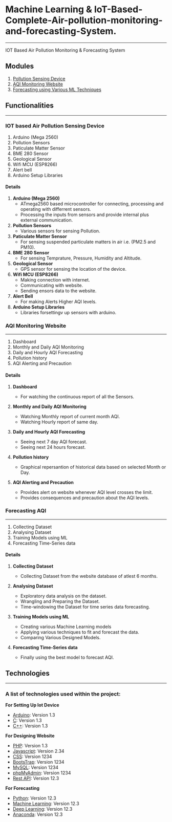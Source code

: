 # Machine Learning & IoT-Based-Complete-Air-pollution-monitoring-and-forecasting-System.

***
IOT Based Air Pollution Monitoring &amp; Forecasting System
## Modules
1. [Pollution Sensing Device](#IoT)
2. [AQI Monitoring Website](#website)
3. [Forecasting using Various ML Techniques](#ml)

## Functionalities
***


<a name="IoT"></a>
### IOT based Air Pollution Sensing Device


1. Arduino (Mega 2560)
2. Pollution Sensors
3. Paticulate Matter Sensor
4. BME 280 Sensor
5. Geological Sensor
6. Wifi MCU (ESP8266)
7. Alert bell
8. Arduino Setup Libraries

#### Details
1. **Arduino (Mega 2560)** 
    * ATmega2560 based microcontroller for connecting, processing and operating with differrent sensors. 
    * Processing the inputs from sensors and provide internal plus external communication.
2. **Pollution Sensors** 
    * Various sensors for sensing Pollution.
3. **Paticulate Matter Sensor**
    * For sensing suspended particulate matters in air i.e. (PM2.5 and PM10).
4. **BME 280 Sensor** 
    * For sensing Temprature, Pressure, Humidity and Altitude.
5. **Geological Sensor**  
    * GPS sensor for sensing the location of the device.
6. **Wifi MCU (ESP8266)** 
    * Making connection with internet.
    * Communicating with website.
    * Sending ensors data to the website.
7. **Alert Bell** 
    * For making Alerts Higher AQI levels.
8. **Arduino Setup Libraries**
    * Libraries forsettingv up sensors with arduino.
 
<a name="website"></a>
### AQI Monitoring Website
***

1. Dashboard
2. Monthly and Daily AQI Monitoring
3. Daily and Hourly AQI Forecasting 
4. Pollution history
5. AQI Alerting and Precaution

#### Details
1. **Dashboard** 
    * For watching the continuous report of all the Sensors. 

2. **Monthly and Daily AQI Monitoring** 
    * Watching Monthly report of current month AQI.
    * Watching Hourly report of same day.
      
3. **Daily and Hourly AQI Forecasting** 
    * Seeing next 7 day AQI forecast.
    * Seeing next 24 hours forecast.

   
4. **Pollution history** 
    * Graphical repersantion of historical data based on selected Month or Day. 
     
5. **AQI Alerting and Precaution**
    * Provides alert on website whenever AQI level crosses the limit.
    * Provides consequences and precaution about the AQI levels.
     
 
<a name="ml"></a>
### Forecasting AQI
***
1. Collecting Dataset
2. Analysing Dataset
3. Training Models using ML
4. Forecasting Time-Series data


#### Details
1. **Collecting Dataset** 
    * Collecting Dataset from the website database of atlest 6 months. 
     
      
2. **Analysing Dataset** 
    * Exploratory data analysis on the dataset.
    * Wrangling and Preparing the Dataset.
    * Time-windowing the Dataset for time series data forecasting. 

      
3. **Training Models using ML** 
    * Creating various Machine Learning models 
    * Applying various techniques to fit and forecast the data.
    * Comparing Various Designed Models. 
   
      
4. **Forecasting Time-Series data**
    * Finally using the best model to forecast AQI. 
  

## Technologies
***
### A list of technologies used within the project:
**For Setting Up Iot Device**
* [Arduino](https://example.com): Version 1.3 
* [C](https://example.com): Version 1.3 
* [C++](https://example.com): Version 1.3 



**For Designing Website**
* [PHP](https://example.com): Version 1.3 
* [Javascript](https://example.com): Version 2.34
* [CSS](https://example.com): Version 1234
* [BootsTrap](https://example.com): Version 1234
* [MySQL](https://example.com): Version 1234
* [phpMyAdmin](https://example.com): Version 1234
* [Rest API](https://example.com): Version 12.3 


**For Forecasting**
* [Python](https://example.com): Version 12.3 
* [Machine Learning](https://example.com): Version 12.3 
* [Deep Learning](https://example.com): Version 12.3 
* [Anaconda](https://example.com): Version 12.3 
